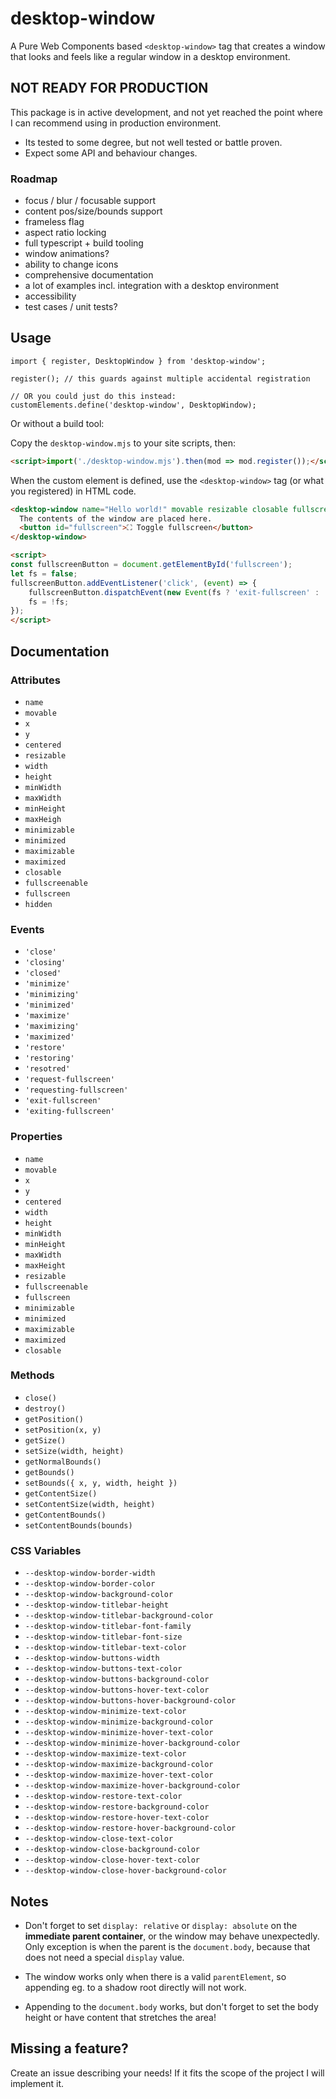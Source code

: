 # desktop-window

A Pure Web Components based `<desktop-window>` tag that creates a window that looks and feels like a regular window in a desktop environment.

## NOT READY FOR PRODUCTION

This package is in active development, and not yet reached the point where I can recommend using in production environment.

- Its tested to some degree, but not well tested or battle proven.
- Expect some API and behaviour changes.

### Roadmap

- focus / blur / focusable support
- content pos/size/bounds support
- frameless flag
- aspect ratio locking
- full typescript + build tooling
- window animations?
- ability to change icons
- comprehensive documentation
- a lot of examples incl. integration with a desktop environment
- accessibility
- test cases / unit tests?

## Usage

```
import { register, DesktopWindow } from 'desktop-window';

register(); // this guards against multiple accidental registration

// OR you could just do this instead:
customElements.define('desktop-window', DesktopWindow);
```

Or without a build tool:

Copy the `desktop-window.mjs` to your site scripts, then:

```html
<script>import('./desktop-window.mjs').then(mod => mod.register());</script>
```

When the custom element is defined, use the `<desktop-window>` tag (or what you registered) in HTML code.

```html
<desktop-window name="Hello world!" movable resizable closable fullscreenable minimizable maximizable centered>
  The contents of the window are placed here.
  <button id="fullscreen">⛶ Toggle fullscreen</button>
</desktop-window>

<script>
const fullscreenButton = document.getElementById('fullscreen');
let fs = false;
fullscreenButton.addEventListener('click', (event) => {
    fullscreenButton.dispatchEvent(new Event(fs ? 'exit-fullscreen' : 'request-fullscreen', { bubbles: true }));
    fs = !fs;
});
</script>
```

## Documentation

### Attributes

- `name`
- `movable`
- `x`
- `y`
- `centered`
- `resizable`
- `width`
- `height`
- `minWidth`
- `maxWidth`
- `minHeight`
- `maxHeigh`
- `minimizable`
- `minimized`
- `maximizable`
- `maximized`
- `closable`
- `fullscreenable`
- `fullscreen`
- `hidden`

### Events

- `'close'`
- `'closing'`
- `'closed'`
- `'minimize'`
- `'minimizing'`
- `'minimized'`
- `'maximize'`
- `'maximizing'`
- `'maximized'`
- `'restore'`
- `'restoring'`
- `'resotred'`
- `'request-fullscreen'`
- `'requesting-fullscreen'`
- `'exit-fullscreen'`
- `'exiting-fullscreen'`

### Properties

- `name`
- `movable`
- `x`
- `y`
- `centered`
- `width`
- `height`
- `minWidth`
- `minHeight`
- `maxWidth`
- `maxHeight`
- `resizable`
- `fullscreenable`
- `fullscreen`
- `minimizable`
- `minimized`
- `maximizable`
- `maximized`
- `closable`

### Methods

- `close()`
- `destroy()`
- `getPosition()`
- `setPosition(x, y)`
- `getSize()`
- `setSize(width, height)`
- `getNormalBounds()`
- `getBounds()`
- `setBounds({ x, y, width, height })`
- `getContentSize()`
- `setContentSize(width, height)`
- `getContentBounds()`
- `setContentBounds(bounds)`

### CSS Variables

- `--desktop-window-border-width`
- `--desktop-window-border-color`
- `--desktop-window-background-color`
- `--desktop-window-titlebar-height`
- `--desktop-window-titlebar-background-color`
- `--desktop-window-titlebar-font-family`
- `--desktop-window-titlebar-font-size`
- `--desktop-window-titlebar-text-color`
- `--desktop-window-buttons-width`
- `--desktop-window-buttons-text-color`
- `--desktop-window-buttons-background-color`
- `--desktop-window-buttons-hover-text-color`
- `--desktop-window-buttons-hover-background-color`
- `--desktop-window-minimize-text-color`
- `--desktop-window-minimize-background-color`
- `--desktop-window-minimize-hover-text-color`
- `--desktop-window-minimize-hover-background-color`
- `--desktop-window-maximize-text-color`
- `--desktop-window-maximize-background-color`
- `--desktop-window-maximize-hover-text-color`
- `--desktop-window-maximize-hover-background-color`
- `--desktop-window-restore-text-color`
- `--desktop-window-restore-background-color`
- `--desktop-window-restore-hover-text-color`
- `--desktop-window-restore-hover-background-color`
- `--desktop-window-close-text-color`
- `--desktop-window-close-background-color`
- `--desktop-window-close-hover-text-color`
- `--desktop-window-close-hover-background-color`

## Notes

- Don't forget to set `display: relative` or `display: absolute` on the **immediate parent container**, or the window may behave unexpectedly. Only exception is when the parent is the `document.body`, because that does not need a special `display` value.

- The window works only when there is a valid `parentElement`, so appending eg. to a shadow root directly will not work.

- Appending to the `document.body` works, but don't forget to set the body height or have content that stretches the area!

## Missing a feature?
Create an issue describing your needs!
If it fits the scope of the project I will implement it.
